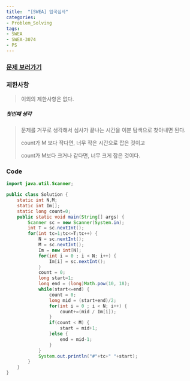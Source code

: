 ```yaml
---
title:  "[SWEA] 입국심사"
categories:
- Problem_Solving
tags:
- SWEA
- SWEA-3074
- PS
---
```



### [문제 보러가기]( https://swexpertacademy.com/main/code/problem/problemList.do?problemTitle=3074&orderBy=FIRST_REG_DATETIME&selectCodeLang=ALL&select-1=&pageSize=10&pageIndex=1 )



### 제한사항

> 이외의 제한사항은 없다.

##### 첫번째 생각

> 문제를 거꾸로 생각해서 심사가 끝나는 시간을 이분 탐색으로 찾아내면 된다.
>
> count가 M 보다 작다면, 너무 작은 시간으로 잡은 것이고
>
> count가 M보다 크거나 같다면, 너무 크게 잡은 것이다.



### Code

```java
import java.util.Scanner;

public class Solution {
    static int N,M;
    static int Im[];
    static long count=0;
    public static void main(String[] args) {
		Scanner sc = new Scanner(System.in);
		int T = sc.nextInt();
		for(int tc=1;tc<=T;tc++) {
			N = sc.nextInt();
			M = sc.nextInt();
			Im = new int[N];
            for(int i = 0 ; i < N; i++) {
            	Im[i] = sc.nextInt();
            }
            count = 0;
            long start=1;
            long end = (long)Math.pow(10, 18);
            while(start<=end) {
                count = 0;
                long mid = (start+end)/2;
                for(int i = 0 ; i < N; i++) {
                    count+=(mid / Im[i]);
                }
                if(count < M) {
                    start = mid+1;
                }else {
                    end = mid-1;
                }
            }
            System.out.println("#"+tc+" "+start);
		}
	}
}
```

